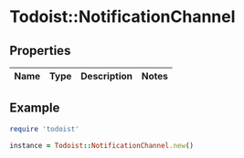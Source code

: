 # Todoist::NotificationChannel

## Properties

| Name | Type | Description | Notes |
| ---- | ---- | ----------- | ----- |

## Example

```ruby
require 'todoist'

instance = Todoist::NotificationChannel.new()
```

